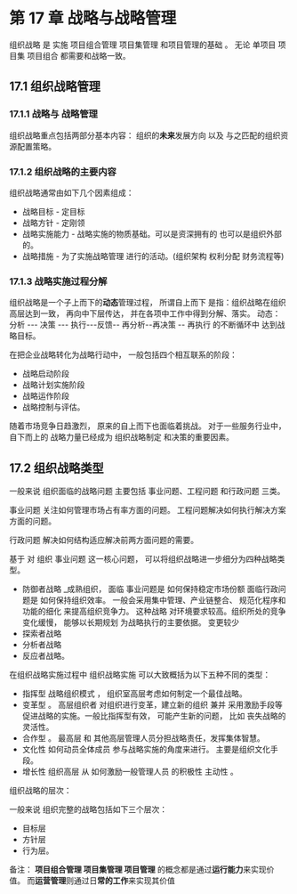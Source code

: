 # 第 17 章 战略与战略管理

组织战略 是 实施 项目组合管理  项目集管理  和项目管理的基础 。 无论 单项目 项目集 项目组合 都需要和战略一致。 

## 17.1  组织战略管理

### 17.1.1 战略与 战略管理

组织战略重点包括两部分基本内容： 组织的**未来**发展方向  以及 与之匹配的组织资源配置策略。

### 17.1.2 组织战略的主要内容

组织战略通常由如下几个因素组成：

- 战略目标 - 定目标
- 战略方针  - 定刚领
- 战略实施能力 -  战略实施的物质基础。可以是资深拥有的 也可以是组织外部的。
- 战略措施   -   为了实施战略管理 进行的活动。(组织架构 权利分配 财务流程等)

### 17.1.3 战略实施过程分解

组织战略是一个子上而下的**动态**管理过程， 所谓自上而下 是指：组织战略在组织高层达到一致， 再向中下层传达， 并在各项中工作中得到分解、落实。 动态：   分析 --- 决策 --- 执行---反馈-- 再分析--再决策 -- 再执行 的不断循环中 达到战略目标。

在把企业战略转化为战略行动中， 一般包括四个相互联系的阶段：

- 战略启动阶段
- 战略计划实施阶段
- 战略运作阶段 
- 战略控制与评估。

随着市场竞争日趋激烈， 原来的自上而下也面临着挑战。  对于一些服务行业中， 自下而上的 战略力量已经成为 组织战略制定 和决策的重要因素。



## 17.2 组织战略类型

一般来说 组织面临的战略问题  主要包括  事业问题、工程问题 和行政问题 三类。   

事业问题 关注如何管理市场占有率方面的问题。  工程问题解决如何执行解决方案方面的问题。 

行政问题 解决如何结构适应解决前两方面问题的需要。

基于 对 组织  事业问题 这一核心问题， 可以将组织战略进一步细分为四种战略类型。

- 防御者战略    _成熟组织， 面临 事业问题是 如何保持稳定市场份额 面临行政问题是 如何保持组织效率。 一般会采用集中管理、产业链整合、 规范化程序和功能的细化 来提高组织竞争力。    这种战略 对环境要求较高。组织所处的竞争变化缓慢，  能够以长期规划  为战略执行的主要依据。 变更较少
- 探索者战略
- 分析者战略
- 反应者战略。

在组织战略实施过程中 组织战略实施 可以大致概括为以下五种不同的类型：

- 指挥型 战略组织模式 ， 组织室高层考虑如何制定一个最佳战略。 
- 变革型  。 高层组织者 对组织进行变革，建立新的组织 兼并 采用激励手段等促进战略的实施。一般比指挥型有效， 可能产生新的问题， 比如 丧失战略的灵活性。
- 合作型  。   最高层 和 其他高层管理人员分担战略责任，发挥集体智慧。
- 文化性     如何动员全体成员 参与战略实施的角度来进行。 主要是组织文化手段。
- 增长性    组织高层 从 如何激励一般管理人员 的积极性 主动性 。

组织战略的层次：

一般来说 组织完整的战略包括如下三个层次：

- 目标层
- 方针层
- 行为层。

备注：  **项目组合管理  项目集管理  项目管理** 的概念都是通过**运行能力**来实现价值。 而**运营管理**则通过日**常的工作**来实现其价值 